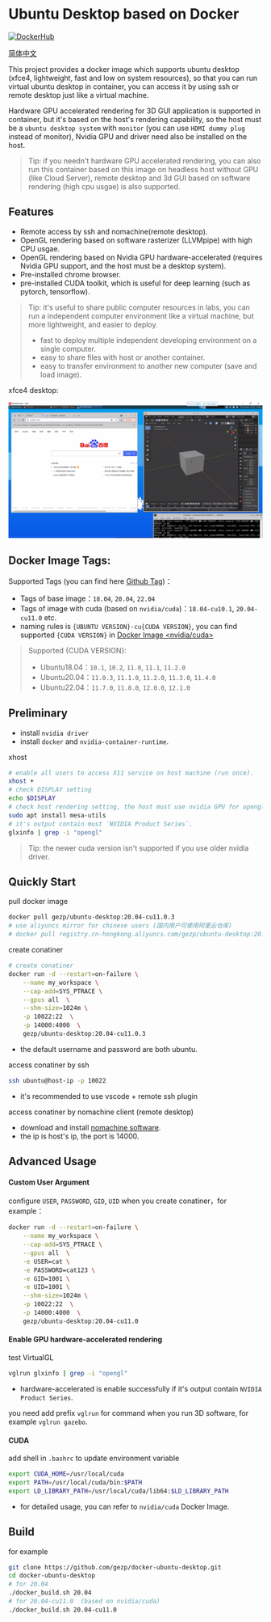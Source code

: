# Ubuntu Desktop based on Docker

[![DockerHub](https://img.shields.io/badge/DockerHub-brightgreen.svg?style=popout&logo=Docker)](https://hub.docker.com/r/gezp/ubuntu-desktop)

[简体中文](README_cn.md)

This project provides a docker image which supports ubuntu desktop (xfce4, lightweight, fast and low on system resources), so that you can run virtual ubuntu desktop in container, you can access it by using ssh or remote desktop just like a virtual machine.

Hardware GPU accelerated rendering for 3D GUI application is supported in container, but it's based on the host's rendering capability, so 
the host must be a `ubuntu desktop system` with `monitor`  (you can use `HDMI dummy plug` instead of monitor), Nvidia GPU and driver need also be installed on the host.

> Tip: if you needn't hardware GPU accelerated rendering, you can also run this container based on this image on headless host without GPU (like Cloud Server),
remote desktop and 3d GUI based on software rendering (high cpu usgae) is also supported.

## Features

* Remote access by ssh and nomachine(remote desktop).
* OpenGL rendering based on software rasterizer (LLVMpipe) with high CPU usgae.
* OpenGL rendering based on Nvidia GPU hardware-accelerated (requires Nvidia GPU support, and the host must be a desktop system).
* Pre-installed chrome browser.
* pre-installed CUDA toolkit, which is useful for deep learning (such as pytorch, tensorflow).

> Tip:  it's useful to share public computer resources in labs, you can run a independent computer environment like a virtual machine, but more lightweight, and easier to deploy.
>
> * fast to deploy multiple independent developing environment on a single computer.
> * easy to share files with host or another container.
> * easy to transfer environment to another new computer (save and load image).

xfce4 desktop:

![](img/desktop.png)

## Docker Image Tags:

Supported Tags (you can find here [Github Tag](https://github.com/gezp/docker-ubuntu-desktop/tags))：
* Tags of base image：`18.04`, `20.04`, `22.04`
* Tags of image with cuda (based on `nvidia/cuda`)：`18.04-cu10.1`, `20.04-cu11.0` etc. 
* naming rules is `{UBUNTU VERSION}-cu{CUDA VERSION}`, you can find supported `{CUDA VERSION}` in [Docker Image <nvidia/cuda>](https://gitlab.com/nvidia/container-images/cuda/-/blob/master/doc/supported-tags.md)

> Supported {CUDA VERSION}:
> * Ubuntu18.04：`10.1`, `10.2`, `11.0`, `11.1`, `11.2.0`
> * Ubuntu20.04：`11.0.3`, `11.1.0`, `11.2.0`, `11.3.0`, `11.4.0`
> * Ubuntu22.04：`11.7.0`, `11.8.0`, `12.0.0`, `12.1.0`

## Preliminary

* install `nvidia driver`
* install `docker` and `nvidia-container-runtime`.

xhost
```bash
# enable all users to access X11 service on host machine (run once).
xhost +
# check DISPLAY setting
echo $DISPLAY
# check host rendering setting, the host must use nvidia GPU for opengl
sudo apt install mesa-utils
# it's output contain must `NVIDIA Product Series`.
glxinfo | grep -i "opengl"
```

> Tip: the newer cuda version isn't supported if you use older nvidia driver.

## Quickly Start

pull docker image
```bash
docker pull gezp/ubuntu-desktop:20.04-cu11.0.3
# use aliyuncs mirror for chinese users (国内用户可使用阿里云仓库)
# docker pull registry.cn-hongkong.aliyuncs.com/gezp/ubuntu-desktop:20.04-cu11.0.3
```

create conatiner
```bash
# create conatiner
docker run -d --restart=on-failure \
    --name my_workspace \
    --cap-add=SYS_PTRACE \
    --gpus all  \
    --shm-size=1024m \
    -p 10022:22  \
    -p 14000:4000  \
    gezp/ubuntu-desktop:20.04-cu11.0.3
```
* the default username and password are both ubuntu.

access conatiner by ssh
```bash
ssh ubuntu@host-ip -p 10022
```
* it's recommended to use vscode + remote ssh plugin

access conatiner by nomachine client (remote desktop)

* download and install [nomachine software](https://www.nomachine.com/).
* the ip is host's ip, the port is 14000.

## Advanced Usage

#### Custom User Argument

configure `USER`, `PASSWORD`, `GID`, `UID` when you create conatiner，for example：
```bash
docker run -d --restart=on-failure \
    --name my_workspace \
    --cap-add=SYS_PTRACE \
    --gpus all  \
    -e USER=cat \
    -e PASSWORD=cat123 \
    -e GID=1001 \
    -e UID=1001 \
    --shm-size=1024m \
    -p 10022:22  \
    -p 14000:4000  \
    gezp/ubuntu-desktop:20.04-cu11.0
```

#### Enable GPU hardware-accelerated rendering

test VirtualGL

```bash
vglrun glxinfo | grep -i "opengl"
```

* hardware-accelerated is enable successfully if it's output contain `NVIDIA Product Series`.

you need add prefix  `vglrun`  for command when you run 3D software, for example `vglrun gazebo`.

#### CUDA

add shell in `.bashrc` to update environment variable
```bash
export CUDA_HOME=/usr/local/cuda
export PATH=/usr/local/cuda/bin:$PATH
export LD_LIBRARY_PATH=/usr/local/cuda/lib64:$LD_LIBRARY_PATH
```
* for detailed usage, you can refer to `nvidia/cuda` Docker Image.

## Build

for example
```bash
git clone https://github.com/gezp/docker-ubuntu-desktop.git
cd docker-ubuntu-desktop
# for 20.04
./docker_build.sh 20.04
# for 20.04-cu11.0  (based on nvidia/cuda)
./docker_build.sh 20.04-cu11.0
```
